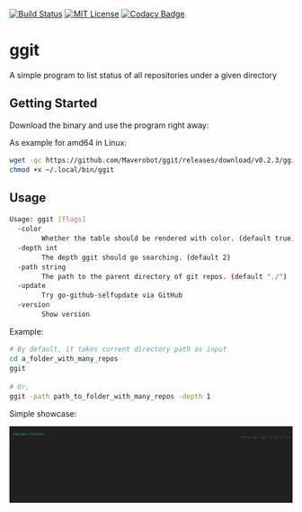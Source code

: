 [![Build Status][github-actions-badge]][github-actions-link]
[![MIT License][license-badge]](LICENSE)
[![Codacy Badge][codacy-badge]][codacy-link]
# ggit
A simple program to list status of all repositories under a given directory

## Getting Started

Download the binary and use the program right away:

As example for amd64 in Linux:

```sh
wget -qc https://github.com/Maverobot/ggit/releases/download/v0.2.3/ggit_0.2.3_linux_amd64.tar.gz -O - | tar -C ~/.local/bin/ -xz ggit
chmod +x ~/.local/bin/ggit
```

## Usage
```sh
Usage: ggit [flags]
  -color
    	Whether the table should be rendered with color. (default true)
  -depth int
    	The depth ggit should go searching. (default 2)
  -path string
    	The path to the parent directory of git repos. (default "./")
  -update
    	Try go-github-selfupdate via GitHub
  -version
    	Show version
```

Example:
```sh
# By default, it takes current directory path as input
cd a_folder_with_many_repos
ggit

# Or,
ggit -path path_to_folder_with_many_repos -depth 1
```

Simple showcase:

![](demo.gif)

[github-actions-badge]: https://github.com/maverobot/ggit/actions/workflows/build.yaml/badge.svg?branch=master
[github-actions-link]: https://github.com/Maverobot/ggit/actions
[codacy-badge]:     https://api.codacy.com/project/badge/Grade/840d280344b245a38ed80cecf38cf96b
[codacy-link]:      https://www.codacy.com/manual/quzhengrobot/ggit?utm_source=github.com&amp;utm_medium=referral&amp;utm_content=Maverobot/ggit&amp;utm_campaign=Badge_Grade
[license-badge]:    https://img.shields.io/badge/License-MIT-blue.svg
[release-download]: https://github.com/Maverobot/ggit/releases/download/continuous/ggit-linux-amd64
